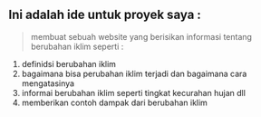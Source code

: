 ## Ini adalah ide untuk proyek saya :
> membuat sebuah website yang berisikan informasi tentang berubahan iklim seperti :
 1. definidsi berubahan iklim
 2. bagaimana bisa perubahan iklim terjadi dan bagaimana cara mengatasinya
 3. informai berubahan iklim seperti tingkat kecurahan hujan dll
 4. memberikan contoh dampak dari berubahan iklim
